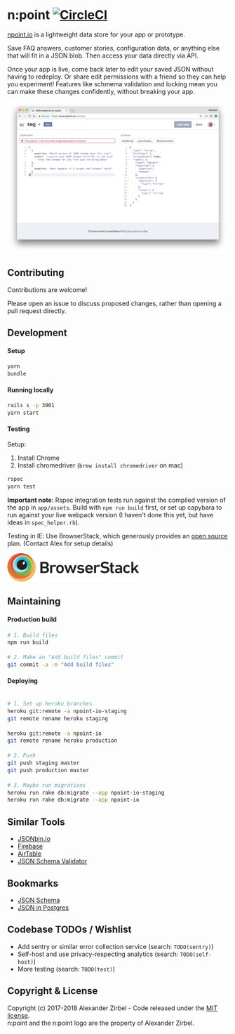 # n:point [![CircleCI](https://circleci.com/gh/azirbel/npoint/tree/master.svg?style=svg)](https://circleci.com/gh/azirbel/npoint/tree/master)

[npoint.io](https://www.npoint.io/) is a lightweight data store for your app or prototype.

Save FAQ answers, customer stories, configuration data, or	anything else that
will fit in a JSON blob. Then access your data	directly via API.

Once your app is live, come back later to edit your saved JSON	without having
to redeploy. Or share edit permissions with a	friend so they can help you
experiment! Features like schmema validation and locking mean you can make
these changes confidently, without	breaking your app.

![Demo screenshot](public/img/demo-screenshot.png)

## Contributing

Contributions are welcome!

Please open an issue to discuss proposed changes, rather than opening a pull
request directly.

## Development

#### Setup

```bash
yarn
bundle
```

#### Running locally

```bash
rails s -p 3001
yarn start
```

#### Testing

Setup:

1. Install Chrome
2. Install chromedriver (`brew install chromedriver` on mac)

```bash
rspec
yarn test
```

**Important note**: Rspec integration tests run against the compiled version of the
app in `app/assets`. Build with `npm run build` first, or set up capybara to run against
your live webpack version (I haven't done this yet, but have ideas in `spec_helper.rb`).

Testing in IE: Use BrowserStack, which generously provides an [open
source](https://www.browserstack.com/open-source) plan. (Contact Alex for setup details)

[![BrowserStack logo](browserstack-logo.png)](https://www.browserstack.com)

## Maintaining

#### Production build

```bash
# 1. Build files
npm run build

# 2. Make an "Add build files" commit
git commit -a -m "Add build files"
```

#### Deploying

```bash

# 1. Set up heroku branches
heroku git:remote -a npoint-io-staging
git remote rename heroku staging

heroku git:remote -a npoint-io
git remote rename heroku production

# 2. Push
git push staging master
git push production master

# 3. Maybe run migrations
heroku run rake db:migrate --app npoint-io-staging
heroku run rake db:migrate --app npoint-io
```

## Similar Tools

* [JSONbin.io](https://jsonbin.io/)
* [Firebase](https://firebase.google.com/)
* [AirTable](https://airtable.com)
* [JSON Schema Validator](https://www.jsonschemavalidator.net/)

## Bookmarks

* [JSON Schema](http://json-schema.org/)
* [JSON in Postgres](https://blog.codeship.com/unleash-the-power-of-storing-json-in-postgres/)

## Codebase TODOs / Wishlist

* Add sentry or similar error collection service (search: `TODO(sentry)`)
* Self-host and use privacy-respecting analytics (search: `TODO(self-host)`)
* More testing (search: `TODO(test)`)

## Copyright & License

Copyright (c) 2017-2018 Alexander Zirbel - Code released under the [MIT
license](LICENSE).<br/>n:point and the n:point logo are the property of
Alexander Zirbel.

